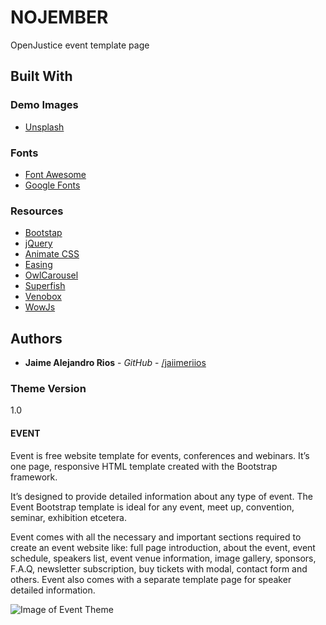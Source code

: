 # NOJEMBER
OpenJustice event template page

## Built With

### Demo Images

* [Unsplash](https://unsplash.com)

### Fonts

* [Font Awesome](https://fontawesome.com)
* [Google Fonts](http://www.google.com/fonts)

### Resources

* [Bootstap](https://getbootstrap.com)
* [jQuery](https://jquery.com)
* [Animate CSS](http://daneden.github.io/animate.css/)
* [Easing](https://jqueryui.com/easing/)
* [OwlCarousel](https://owlcarousel2.github.io/OwlCarousel2/)
* [Superfish](https://superfish.joelbirch.co/)
* [Venobox](http://veno.es/venobox/)
* [WowJs](https://wowjs.uk)

## Authors

* **Jaime Alejandro Rios** - *GitHub* - [/jaiimeriios](https://github.com/jaiimeriios)

### Theme Version

1.0

#### EVENT

Event is free website template for events, conferences and webinars. It’s one page, responsive HTML template created with the Bootstrap framework.

It’s designed to provide detailed information about any type of event. The Event Bootstrap template is ideal for any event, meet up, convention, seminar, exhibition etcetera.

Event comes with all the necessary and important sections required to create an event website like: full page introduction, about the event, event schedule, speakers list, event venue information, image gallery, sponsors, F.A.Q, newsletter subscription, buy tickets with modal, contact form and others. Event also comes with a separate template page for speaker detailed information.

![Image of Event Theme](https://raw.githubusercontent.com/jaiimeriios/Bootstrap-Theme-Event/master/img/home.jpg)
